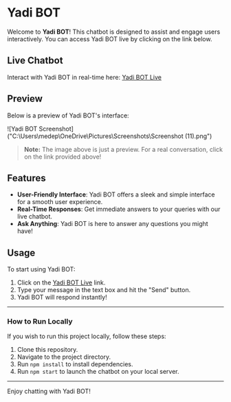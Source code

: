 # Yadi BOT

Welcome to **Yadi BOT**! This chatbot is designed to assist and engage users interactively. You can access Yadi BOT live by clicking on the link below.

## Live Chatbot

Interact with Yadi BOT in real-time here: [Yadi BOT Live](https://sunny-pika-628557.netlify.app/)

## Preview

Below is a preview of Yadi BOT's interface:

![Yadi BOT Screenshot]("C:\\Users\\medep\\OneDrive\\Pictures\\Screenshots\\Screenshot (11).png")

> **Note:** The image above is just a preview. For a real conversation, click on the link provided above!

## Features

- **User-Friendly Interface**: Yadi BOT offers a sleek and simple interface for a smooth user experience.
- **Real-Time Responses**: Get immediate answers to your queries with our live chatbot.
- **Ask Anything**: Yadi BOT is here to answer any questions you might have!

## Usage

To start using Yadi BOT:
1. Click on the [Yadi BOT Live](https://sunny-pika-628557.netlify.app/) link.
2. Type your message in the text box and hit the "Send" button.
3. Yadi BOT will respond instantly!

---

### How to Run Locally

If you wish to run this project locally, follow these steps:

1. Clone this repository.
2. Navigate to the project directory.
3. Run `npm install` to install dependencies.
4. Run `npm start` to launch the chatbot on your local server.

---

Enjoy chatting with Yadi BOT!
